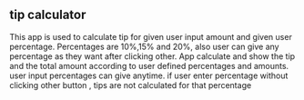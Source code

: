 ## tip calculator

This app is used to calculate tip for given user input amount and given user percentage.
Percentages are 10%,15% and 20%, also user can give any percentage as they want after clicking other.
App calculate and show the tip and the total amount according to user defined percentages and amounts.
user input percentages can give anytime. if user enter percentage without clicking other button , tips are not calculated for that percentage
